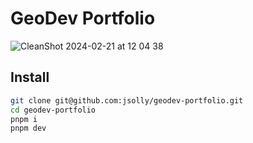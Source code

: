 # GeoDev Portfolio
![CleanShot 2024-02-21 at 12 04 38](https://github.com/jsolly/geodev-portfolio/assets/9572232/d12cd039-8db8-4182-8b6e-2874c1ff4634)


## Install
```sh
git clone git@github.com:jsolly/geodev-portfolio.git
cd geodev-portfolio
pnpm i
pnpm dev
```
